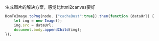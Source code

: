 生成图片的解决方案，感觉比html2canvas要好
```javascript
DomToImage.toPng(node, {"cacheBust":true}).then(function (dataUrl) {
    let img = new Image();
    img.src = dataUrl;
    document.body.appendChild(img);
});
```
